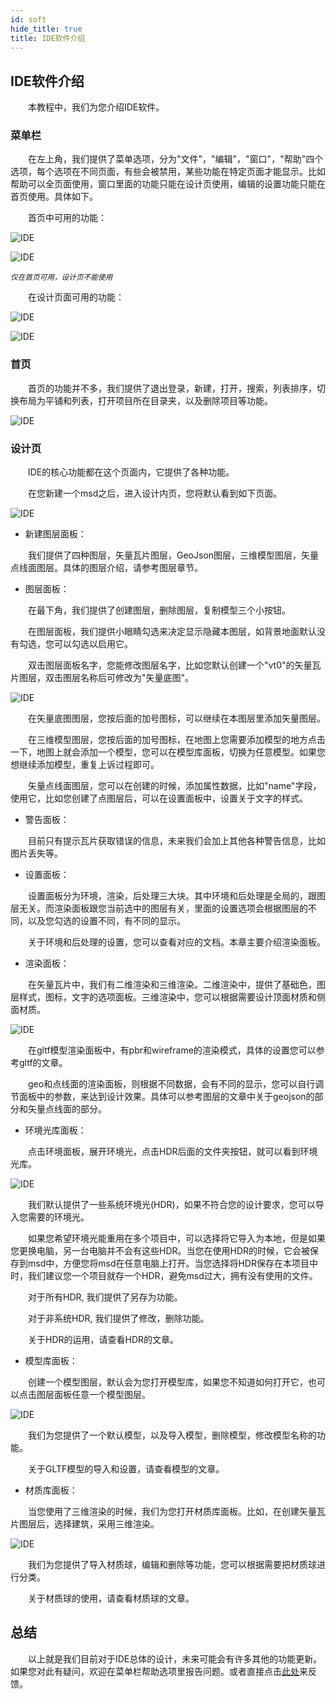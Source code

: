 ```yaml
---
id: soft
hide_title: true
title: IDE软件介绍
---
```


## IDE软件介绍

　　本教程中，我们为您介绍IDE软件。

### 菜单栏

　　在左上角，我们提供了菜单选项，分为"文件"，"编辑"，"窗口"，"帮助"四个选项，每个选项在不同页面，有些会被禁用，某些功能在特定页面才能显示。比如帮助可以全页面使用，窗口里面的功能只能在设计页使用，编辑的设置功能只能在首页使用。具体如下。

　　首页中可用的功能：

![IDE](../assets/soft-1.png)

![IDE](../assets/soft-2.png)

*<small>仅在首页可用，设计页不能使用</small>*  

　　在设计页面可用的功能：

![IDE](../assets/soft-3.png) 

![IDE](../assets/soft-4.png)

### 首页

　　首页的功能并不多，我们提供了退出登录，新建，打开，搜索，列表排序，切换布局为平铺和列表，打开项目所在目录夹，以及删除项目等功能。

![IDE](../assets/soft-5.png)

### 设计页

　　IDE的核心功能都在这个页面内，它提供了各种功能。

　　在您新建一个msd之后，进入设计内页，您将默认看到如下页面。

![IDE](../assets/soft-6.png)

* 新建图层面板：

　　我们提供了四种图层，矢量瓦片图层，GeoJson图层，三维模型图层，矢量点线面图层。具体的图层介绍，请参考图层章节。

* 图层面板：

　　在最下角，我们提供了创建图层，删除图层，复制模型三个小按钮。

　　在图层面板，我们提供小眼睛勾选来决定显示隐藏本图层，如背景地面默认没有勾选，您可以勾选以启用它。

　　双击图层面板名字，您能修改图层名字，比如您默认创建一个"vt0"的矢量瓦片图层，双击图层名称后可修改为"矢量底图"。

![IDE](../assets/soft-7.png)

　　在矢量底图图层，您按后面的加号图标，可以继续在本图层里添加矢量图层。

　　在三维模型图层，您按后面的加号图标，在地图上您需要添加模型的地方点击一下，地图上就会添加一个模型，您可以在模型库面板，切换为任意模型。如果您想继续添加模型，重复上诉过程即可。

　　矢量点线面图层，您可以在创建的时候，添加属性数据，比如"name"字段，使用它，比如您创建了点图层后，可以在设置面板中，设置关于文字的样式。

* 警告面板：

　　目前只有提示瓦片获取错误的信息，未来我们会加上其他各种警告信息，比如图片丢失等。

* 设置面板：

　　设置面板分为环境，渲染，后处理三大块。其中环境和后处理是全局的，跟图层无关。而渲染面板跟您当前选中的图层有关，里面的设置选项会根据图层的不同，以及您勾选的设置不同，有不同的显示。

　　关于环境和后处理的设置，您可以查看对应的文档。本章主要介绍渲染面板。

* 渲染面板：

　　在矢量瓦片中，我们有二维渲染和三维渲染。二维渲染中，提供了基础色，图层样式，图标，文字的选项面板。三维渲染中，您可以根据需要设计顶面材质和侧面材质。

![IDE](../assets/soft-8.png)

　　在gltf模型渲染面板中，有pbr和wireframe的渲染模式，具体的设置您可以参考gltf的文章。

　　geo和点线面的渲染面板，则根据不同数据，会有不同的显示，您可以自行调节面板中的参数，来达到设计效果。具体可以参考图层的文章中关于geojson的部分和矢量点线面的部分。

* 环境光库面板：

　　点击环境面板，展开环境光，点击HDR后面的文件夹按钮，就可以看到环境光库。

![IDE](../assets/soft-9.png)

　　我们默认提供了一些系统环境光(HDR)，如果不符合您的设计要求，您可以导入您需要的环境光。

　　如果您希望环境光能重用在多个项目中，可以选择将它导入为本地，但是如果您更换电脑，另一台电脑并不会有这些HDR。当您在使用HDR的时候，它会被保存到msd中，方便您将msd在任意电脑上打开。当您选择将HDR保存在本项目中时，我们建议您一个项目就存一个HDR，避免msd过大，拥有没有使用的文件。

　　对于所有HDR, 我们提供了另存为功能。

　　对于非系统HDR, 我们提供了修改，删除功能。

　　关于HDR的运用，请查看HDR的文章。

* 模型库面板：

　　创建一个模型图层，默认会为您打开模型库，如果您不知道如何打开它，也可以点击图层面板任意一个模型图层。

![IDE](../assets/soft-10.png)

　　我们为您提供了一个默认模型，以及导入模型，删除模型，修改模型名称的功能。

　　关于GLTF模型的导入和设置，请查看模型的文章。

* 材质库面板：

　　当您使用了三维渲染的时候，我们为您打开材质库面板。比如，在创建矢量瓦片图层后，选择建筑，采用三维渲染。

![IDE](../assets/soft-11.png)

　　我们为您提供了导入材质球，编辑和删除等功能，您可以根据需要把材质球进行分类。

　　关于材质球的使用，请查看材质球的文章。

## 总结

　　以上就是我们目前对于IDE总体的设计，未来可能会有许多其他的功能更新。如果您对此有疑问，欢迎在菜单栏帮助选项里报告问题。或者直接点击[此处](https://support.qq.com/products/324753)来反馈。
